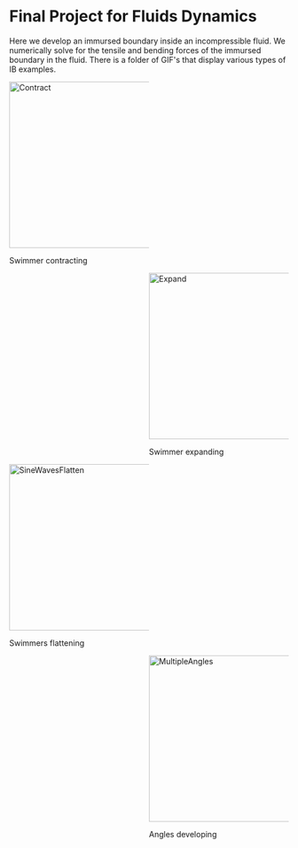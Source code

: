 # Final Project for Fluids Dynamics
Here we develop an immursed boundary inside an incompressible fluid. We numerically solve for the tensile and bending forces of the immursed boundary in the fluid. There is a folder of GIF's that display various types of IB examples.

<div style="float: left; width: 50%;">
    <img src="https://raw.githubusercontent.com/louisnass/louisnass.github.io/master/FluidDynamics/Gifs%20of%20Fluids/Tensile_test_contract.gif" alt="Contract" width="300">
    <p>Swimmer contracting</p>
</div>

<div style="float: right; margin-left: 20px; width: 50%;">
    <img src="https://raw.githubusercontent.com/louisnass/louisnass.github.io/master/FluidDynamics/Gifs%20of%20Fluids/Tensile_test_expand.gif" alt="Expand" width="300">
    <p>Swimmer expanding</p>
</div>

<div style="float: left; width: 50%;">
    <img src="https://raw.githubusercontent.com/louisnass/louisnass.github.io/master/FluidDynamics/Gifs%20of%20Fluids/Sine_waves_flatten.gif" alt="SineWavesFlatten" width="300">
    <p>Swimmers flattening</p>
</div>

<div style="float: right; margin-left: 20px; width: 50%;">
    <img src="https://raw.githubusercontent.com/louisnass/louisnass.github.io/master/FluidDynamics/Gifs%20of%20Fluids/Multiple_angles.gif" alt="MultipleAngles" width="300">
    <p>Angles developing</p>
</div>
